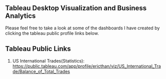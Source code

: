 ## Tableau Desktop Visualization and Business Analytics

Please feel free to take a look at some of the dashboards I have created by clicking the tableau public profile links below.


## Tableau Public Links
1. US International Trades(Statistics): https://public.tableau.com/app/profile/ericthan/viz/US_International_Trade/Balance_of_Total_Trades


